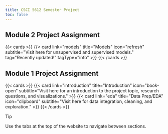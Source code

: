```yaml
---
title: CSCI 5612 Semester Project
toc: false
---
```


## Module 2 Project Assignment

{{< cards >}}
  {{< card link="models" title="Models" icon="refresh" subtitle="Visit here for unsupervised and supervised models." tag="Recently updated!" tagType="info" >}}
{{< /cards >}}

## Module 1 Project Assignment

{{< cards >}}
  {{< card link="introduction" title="Introduction" icon="book-open" subtitle="Visit here for an introduction to the project topic, research questions, and visualizations." >}}
  {{< card link="eda" title="Data Prep/EDA" icon="clipboard" subtitle="Visit here for data integration, cleaning, and exploration." >}}
{{< /cards >}}

>[!TIP]
>Use the tabs at the top of the website to navigate between sections.